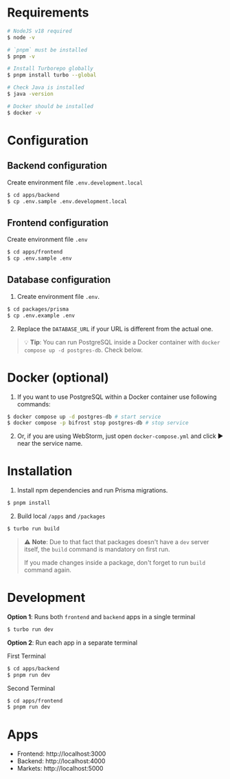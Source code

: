 # Requirements

```bash
# NodeJS v18 required
$ node -v

# `pnpm` must be installed
$ pnpm -v

# Install Turborepo globally
$ pnpm install turbo --global

# Check Java is installed
$ java -version

# Docker should be installed
$ docker -v
```

# Configuration

## Backend configuration

Create environment file `.env.development.local`

```bash
$ cd apps/backend
$ cp .env.sample .env.development.local
```

## Frontend configuration

Create environment file `.env`

```bash
$ cd apps/frontend
$ cp .env.sample .env
```

## Database configuration

1. Create environment file `.env`.

```bash
$ cd packages/prisma
$ cp .env.example .env
```

2. Replace the `DATABASE_URL` if your URL is different from the actual one.

> 💡 **Tip**: You can run PostgreSQL inside a Docker container with `docker compose up -d postgres-db`. Check below.


# Docker (optional)

1. If you want to use PostgreSQL within a Docker container use following commands:

```bash
$ docker compose up -d postgres-db # start service
$ docker compose -p bifrost stop postgres-db # stop service
```

2. Or, if you are using WebStorm, just open `docker-compose.yml` and click ▶️ near the service name.


# Installation

1. Install npm dependencies and run Prisma migrations.

```bash
$ pnpm install
```

2. Build local `/apps` and `/packages`

```bash
$ turbo run build
```


> ⚠️ **Note**: Due to that fact that packages doesn't have a `dev` server itself, the `build` command is mandatory on first run.
>
> If you made changes inside a package, don't forget to run `build` command again.


# Development

**Option 1**: Runs both `frontend` and `backend` apps in a single terminal

```bash
$ turbo run dev
```

**Option 2**: Run each app in a separate terminal

First Terminal

```bash
$ cd apps/backend
$ pnpm run dev
```

Second Terminal
```bash
$ cd apps/frontend
$ pnpm run dev
```

# Apps

- Frontend: http://localhost:3000
- Backend: http://localhost:4000
- Markets: http://localhost:5000
